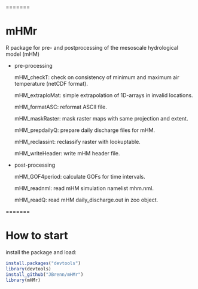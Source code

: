 =======
# mHMr

R package for pre- and postprocessing of the mesoscale hydrological model (mHM)
*   pre-processing
    
    mHM_checkT: check on consistency of minimum and maximum air temperature (netCDF format).
    
    mHM_extraploMat: simple extrapolation of 1D-arrays in invalid locations.
    
    mHM_formatASC: reformat ASCII file. 
    
    mHM_maskRaster: mask raster maps with same projection and extent. 
    
    mHM_prepdailyQ: prepare daily discharge files for mHM. 
    
    mHM_reclassint: reclassify raster with lookuptable.
    
    mHM_writeHeader: write mHM header file. 
    
*   post-processing

    mHM_GOF4period: calculate GOFs for time intervals.

    mHM_readnml: read mHM simulation namelist mhm.nml.
    
    mHM_readQ:  read mHM daily_discharge.out in zoo object.
    
=======

# How to start

install the package and load:

```R
install.packages("devtools")
library(devtools)
install_github("JBrenn/mHMr")
library(mHMr)
```
